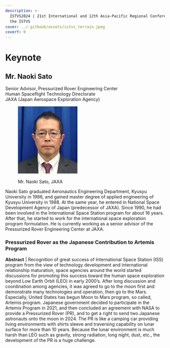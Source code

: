 ```yaml
---
description: >-
  ISTVS2024 | 21st International and 12th Asia-Pacific Regional Conference of
  the ISTVS
cover: ../.gitbook/assets/istvs_terrain.jpeg
coverY: 0
---
```


# Keynote

## Mr. Naoki Sato&#x20;

Senior Advisor, Pressurized Rover Engineering Center \
Human Spaceflight Technology Directorate \
JAXA (Japan Aerospace Exploration Agency)&#x20;

<div align="left">

<figure><img src="../.gitbook/assets/headshot-sato-keynote.jpg" alt="" width="188"><figcaption><p>Mr. Naoki Sato, JAXA</p></figcaption></figure>

</div>

Naoki Sato graduated Aeronautics Engineering Department, Kyusyu University in 1986, and gained master degree of applied engineering of Kyusyu University in 1988. At the same year, he entered in National Space Development Agency of Japan (predecessor of JAXA). Since 1990, he had been involved in the International Space Station program for about 16 years. After that, he started to work for the international space exploration program formulation. He is currently working as a senior advisor of the Pressurized Rover Engineering Center at JAXA.&#x20;

### Pressurized Rover as the Japanese Contribution to Artemis Program&#x20;

**Abstract** | Recognition of great success of International Space Station (ISS) program from the view of technology development and international relationship maturation, space agencies around the world started discussions for promoting this success toward the human space exploration beyond Low Earth Orbit (LEO) in early 2000’s. After long discussion and coordination among agencies, it was agreed to go to the moon first and demonstrate many technologies and operation, then go to the Mars. Especially, United States has begun Moon to Mars program, so called, Artemis program. Japanese government decided to participate in the Artemis Program in 2021, and then concluded an agreement with NASA to provide a Pressurized Rover (PR), and to get a right to send two Japanese astronauts onto the moon in 2024. The PR is like a camping car providing living environments with shirts sleeve and traversing capability on lunar surface for more than 10 years. Because the lunar environment is much harsh than LEO such as gravity, strong radiation, long night, dust, etc., the development of the PR is a huge challenge.
